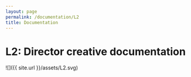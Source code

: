 ```yaml
---
layout: page
permalink: /documentation/L2
title: Documentation
---
```


# L2: Director creative documentation

![]({{ site.url }}/assets/L2.svg)
